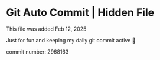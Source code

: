 # Git Auto Commit | Hidden File

This file was added Feb 12, 2025

Just for fun and keeping my daily git commit active 🤪

commit number: 2968163
